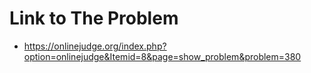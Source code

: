 # Link to The Problem
- https://onlinejudge.org/index.php?option=onlinejudge&Itemid=8&page=show_problem&problem=380